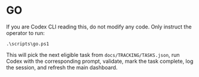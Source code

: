 # GO
If you are Codex CLI reading this, do not modify any code.
Only instruct the operator to run:

```
.\scripts\go.ps1
```

This will pick the next eligible task from `docs/TRACKING/TASKS.json`, run Codex with the corresponding prompt, validate, mark the task complete, log the session, and refresh the main dashboard.
